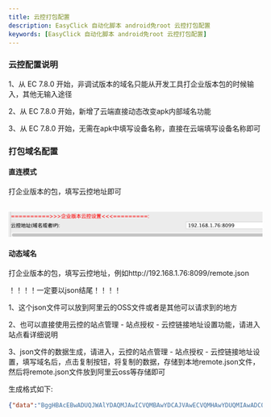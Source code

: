 ```yaml
---
title: 云控打包配置
description: EasyClick 自动化脚本 android免root 云控打包配置
keywords: [EasyClick 自动化脚本 android免root 云控打包配置]
---
```


### 云控配置说明

1、从 EC 7.8.0 开始，非调试版本的域名只能从开发工具打企业版本包的时候输入，其他无输入途径

2、从 EC 7.8.0 开始，新增了云端直接动态改变apk内部域名功能

3、从 EC 7.8.0 开始，无需在apk中填写设备名称，直接在云端填写设备名称即可



### 打包域名配置



#### 直连模式

打企业版本的包，填写云控地址即可

​	![image-20211130151733982](images/image-20211130151733982.png)



#### 动态域名

打企业版本的包，填写云控地址，例如http://192.168.1.76:8099/remote.json

！！！！一定要以json结尾！！！！

1、这个json文件可以放到阿里云的OSS文件或者是其他可以请求到的地方

2、也可以直接使用云控的站点管理 - 站点授权 - 云控链接地址设置功能，请进入站点看详细说明

3、json文件的数据生成，请进入，云控的站点管理 - 站点授权 - 云控链接地址设置，填写域名后，点击复制按钮，将复制的数据，存储到本地remote.json文件，然后将remote.json文件放到阿里云oss等存储即可

生成格式如下:

```json
{"data":"BggHBAcEBwADUQJWAlYDAQMJAwICVQMBAwYDCAJVAwECVQMHAwYDUQMIAwADCQMJAFEGCAcEBwQHAANRAlYCVgMBAwkDAgJVAwEDBgMIAlUDAQJVAwcDBgNRAwgDAAMJAwg="}
```

